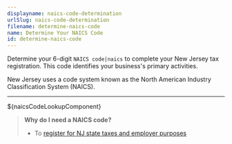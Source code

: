 ```yaml
---
displayname: naics-code-determination
urlSlug: naics-code-determination
filename: determine-naics-code
name: Determine Your NAICS Code
id: determine-naics-code
---
```


Determine your 6-digit `NAICS code|naics` to complete your New Jersey tax registration. This code identifies your business's primary activities.

New Jersey uses a code system known as the North American Industry Classification System (NAICS).

---

${naicsCodeLookupComponent}

> **Why do I need a NAICS code?**
>
> - To [register for NJ state taxes and employer purposes](/tasks/register-for-taxes)
